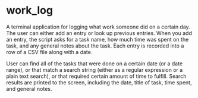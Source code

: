 # work_log
A terminal application for logging what work someone did on a certain day. The user can either add an entry or look up previous entries.
When you add an entry, the script asks for a task name, how much time was spent on the task, and any general notes about the task. 
Each entry is recorded into a row of a CSV file along with a date.

User can find all of the tasks that were done on a certain date (or a date range),
or that match a search string (either as a regular expression or a plain text search), or that required certain amount of time to fulfill. 
Search results are printed to the screen, including the date, title of task, time spent, and general notes.
